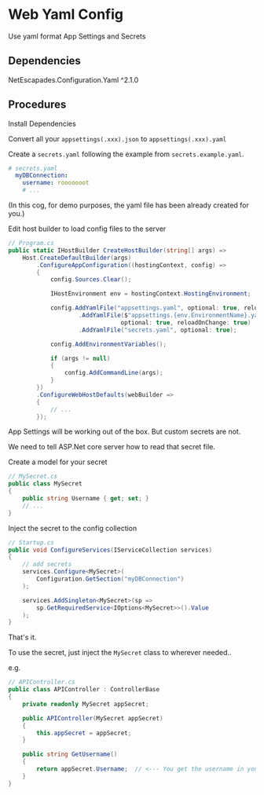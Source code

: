 # Web Yaml Config
Use yaml format App Settings and Secrets

## Dependencies
NetEscapades.Configuration.Yaml ^2.1.0

## Procedures

Install Dependencies

Convert all your `appsettings(.xxx).json` to `appsettings(.xxx).yaml`

Create a `secrets.yaml` following the example from `secrets.example.yaml`.

``` yaml
# secrets.yaml
  myDBConnection:
    username: rooooooot
    # ...
```

(In this cog, for demo purposes, the yaml file has been already created for you.)

Edit host builder to load config files to the server

``` csharp
// Program.cs
public static IHostBuilder CreateHostBuilder(string[] args) =>
    Host.CreateDefaultBuilder(args)
        .ConfigureAppConfiguration((hostingContext, config) =>
        {
            config.Sources.Clear();

            IHostEnvironment env = hostingContext.HostingEnvironment;

            config.AddYamlFile("appsettings.yaml", optional: true, reloadOnChange: true)
                    .AddYamlFile($"appsettings.{env.EnvironmentName}.yaml",
                                optional: true, reloadOnChange: true)
                    .AddYamlFile("secrets.yaml", optional: true);

            config.AddEnvironmentVariables();

            if (args != null)
            {
                config.AddCommandLine(args);
            }
        })
        .ConfigureWebHostDefaults(webBuilder =>
        {
            // ...
        });
```

App Settings will be working out of the box. But custom secrets are not.

We need to tell ASP.Net core server how to read that secret file.

Create a model for your secret

``` csharp
// MySecret.cs
public class MySecret
{
    public string Username { get; set; }
    // ...
}
```

Inject the secret to the config collection

``` csharp
// Startup.cs
public void ConfigureServices(IServiceCollection services)
{
    // add secrets
    services.Configure<MySecret>(
        Configuration.GetSection("myDBConnection")
    );

    services.AddSingleton<MySecret>(sp =>
        sp.GetRequiredService<IOptions<MySecret>>().Value
    );
}
```

That's it.

To use the secret, just inject the `MySecret` class to wherever needed..

e.g.

``` csharp
// APIController.cs
public class APIController : ControllerBase
{
    private readonly MySecret appSecret;

    public APIController(MySecret appSecret)
    {
        this.appSecret = appSecret;
    }

    public string GetUsername()
    {
        return appSecret.Username;  // <--- You get the username in your secret
    }
}

```
